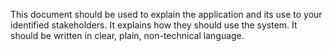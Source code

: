 This document should be used to explain the application and its use to your identified stakeholders.
It explains how they should use the system.
It should be written in clear, plain, non-technical language.